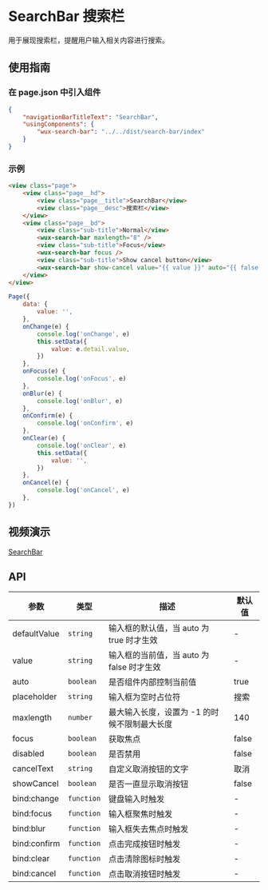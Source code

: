 # SearchBar 搜索栏

用于展现搜索栏，提醒用户输入相关内容进行搜索。

## 使用指南

### 在 page.json 中引入组件

```json
{
    "navigationBarTitleText": "SearchBar",
    "usingComponents": {
        "wux-search-bar": "../../dist/search-bar/index"
    }
}
```

### 示例

```html
<view class="page">
    <view class="page__hd">
        <view class="page__title">SearchBar</view>
        <view class="page__desc">搜索栏</view>
    </view>
    <view class="page__bd">
        <view class="sub-title">Normal</view>
        <wux-search-bar maxlength="8" />
        <view class="sub-title">Focus</view>
        <wux-search-bar focus />
        <view class="sub-title">Show cancel button</view>
        <wux-search-bar show-cancel value="{{ value }}" auto="{{ false }}" placeholder="Search" bind:change="onChange" bind:focus="onFocus" bind:blur="onBlur" bind:confirm="onConfirm" bind:clear="onClear" bind:cancel="onCancel" />
    </view>
</view>
```

```js
Page({
    data: {
        value: '',
    },
    onChange(e) {
        console.log('onChange', e)
        this.setData({
            value: e.detail.value,
        })
    },
    onFocus(e) {
        console.log('onFocus', e)
    },
    onBlur(e) {
        console.log('onBlur', e)
    },
    onConfirm(e) {
        console.log('onConfirm', e)
    },
    onClear(e) {
        console.log('onClear', e)
        this.setData({
            value: '',
        })
    },
    onCancel(e) {
        console.log('onCancel', e)
    },
})
```

## 视频演示

[SearchBar](./_media/search-bar.mp4 ':include :type=iframe width=375px height=667px')

## API

| 参数 | 类型 | 描述 | 默认值 |
| --- | --- | --- | --- |
| defaultValue | <code>string</code> | 输入框的默认值，当 auto 为 true 时才生效 | - |
| value | <code>string</code> | 输入框的当前值，当 auto 为 false 时才生效 | - |
| auto | <code>boolean</code> | 是否组件内部控制当前值 | true |
| placeholder | <code>string</code> | 输入框为空时占位符 | 搜索 |
| maxlength | <code>number</code> | 最大输入长度，设置为 -1 的时候不限制最大长度 | 140 |
| focus | <code>boolean</code> | 获取焦点 | false |
| disabled | <code>boolean</code> | 是否禁用 | false |
| cancelText | <code>string</code> | 自定义取消按钮的文字 | 取消 |
| showCancel | <code>boolean</code> | 是否一直显示取消按钮 | false |
| bind:change | <code>function</code> | 键盘输入时触发 | - |
| bind:focus | <code>function</code> | 输入框聚焦时触发 | - |
| bind:blur | <code>function</code> | 输入框失去焦点时触发 | - |
| bind:confirm | <code>function</code> | 点击完成按钮时触发 | - |
| bind:clear | <code>function</code> | 点击清除图标时触发 | - |
| bind:cancel | <code>function</code> | 点击取消按钮时触发 | - |